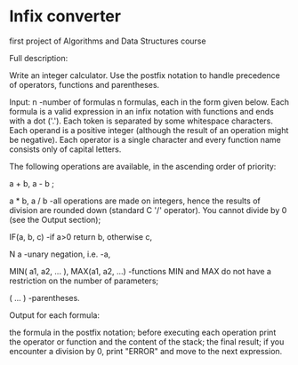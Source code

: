 # Infix converter
first project of Algorithms and Data Structures course 

Full description:

Write an integer calculator. Use the postfix notation to handle precedence of operators, functions and parentheses.

Input:
n -number of formulas
n formulas, each in the form given below.
Each formula is a valid expression in an infix notation with functions and ends with a dot ('.'). Each token is separated by some whitespace characters. Each operand is a positive integer (although the result of an operation might be negative). Each operator is a single character and every function name consists only of capital letters.

The following operations are available, in the ascending order of priority:

a + b, a - b ;

a * b, a / b -all operations are made on integers, hence the results of division are rounded down (standard C '/' operator). You cannot divide by 0 (see the Output section);

IF(a, b, c) -if a>0 return b, otherwise c,

N a -unary negation, i.e. -a,

MIN( a1, a2, ... ), MAX(a1, a2, ...) -functions MIN and MAX do not have a restriction on the number of parameters;

( ... ) -parentheses.

Output for each formula:

the formula in the postfix notation; before executing each operation print the operator or function and the content of the stack; the final result;
if you encounter a division by 0, print "ERROR" and move to the next expression.
